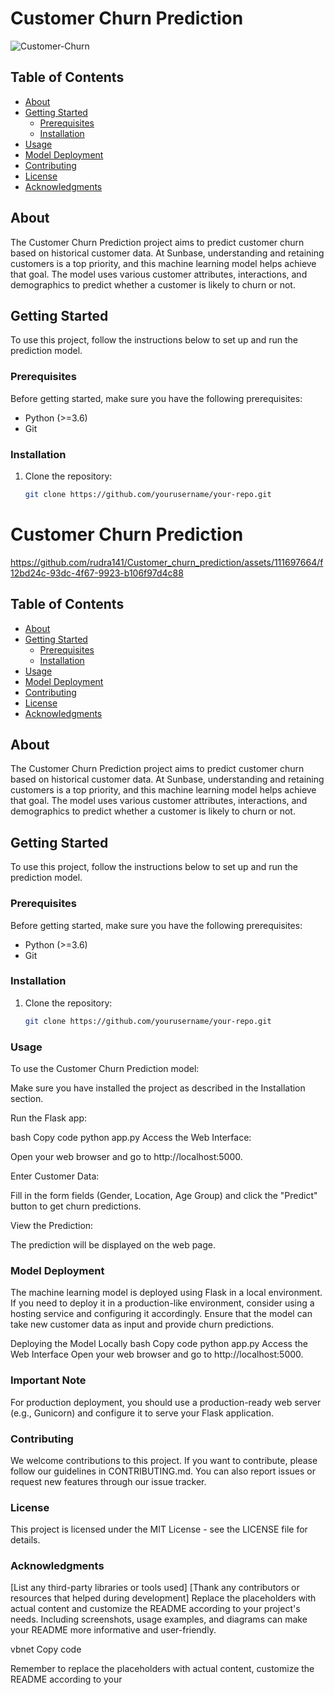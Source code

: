 # Customer Churn Prediction

![Customer-Churn](https://github.com/rudra141/Customer_churn_prediction/assets/111697664/fb6530df-b06e-4efd-8b93-96eb438734a5)

## Table of Contents

- [About](#about)
- [Getting Started](#getting-started)
  - [Prerequisites](#prerequisites)
  - [Installation](#installation)
- [Usage](#usage)
- [Model Deployment](#model-deployment)
- [Contributing](#contributing)
- [License](#license)
- [Acknowledgments](#acknowledgments)

## About

The Customer Churn Prediction project aims to predict customer churn based on historical customer data. At Sunbase, understanding and retaining customers is a top priority, and this machine learning model helps achieve that goal. The model uses various customer attributes, interactions, and demographics to predict whether a customer is likely to churn or not.

## Getting Started

To use this project, follow the instructions below to set up and run the prediction model.

### Prerequisites

Before getting started, make sure you have the following prerequisites:

- Python (>=3.6)
- Git

### Installation

1. Clone the repository:

   ```bash
   git clone https://github.com/yourusername/your-repo.git
# Customer Churn Prediction


https://github.com/rudra141/Customer_churn_prediction/assets/111697664/f12bd24c-93dc-4f67-9923-b106f97d4c88


## Table of Contents

- [About](#about)
- [Getting Started](#getting-started)
  - [Prerequisites](#prerequisites)
  - [Installation](#installation)
- [Usage](#usage)
- [Model Deployment](#model-deployment)
- [Contributing](#contributing)
- [License](#license)
- [Acknowledgments](#acknowledgments)

## About

The Customer Churn Prediction project aims to predict customer churn based on historical customer data. At Sunbase, understanding and retaining customers is a top priority, and this machine learning model helps achieve that goal. The model uses various customer attributes, interactions, and demographics to predict whether a customer is likely to churn or not.

## Getting Started

To use this project, follow the instructions below to set up and run the prediction model.

### Prerequisites

Before getting started, make sure you have the following prerequisites:

- Python (>=3.6)
- Git

### Installation

1. Clone the repository:

   ```bash
   git clone https://github.com/yourusername/your-repo.git
### Usage
To use the Customer Churn Prediction model:

Make sure you have installed the project as described in the Installation section.

Run the Flask app:

bash
Copy code
python app.py
Access the Web Interface:

Open your web browser and go to http://localhost:5000.

Enter Customer Data:

Fill in the form fields (Gender, Location, Age Group) and click the "Predict" button to get churn predictions.

View the Prediction:

The prediction will be displayed on the web page.

### Model Deployment
The machine learning model is deployed using Flask in a local environment. If you need to deploy it in a production-like environment, consider using a hosting service and configuring it accordingly. Ensure that the model can take new customer data as input and provide churn predictions.

Deploying the Model Locally
bash
Copy code
python app.py
Access the Web Interface
Open your web browser and go to http://localhost:5000.

### Important Note
For production deployment, you should use a production-ready web server (e.g., Gunicorn) and configure it to serve your Flask application.

### Contributing
We welcome contributions to this project. If you want to contribute, please follow our guidelines in CONTRIBUTING.md. You can also report issues or request new features through our issue tracker.

### License
This project is licensed under the MIT License - see the LICENSE file for details.

### Acknowledgments
[List any third-party libraries or tools used]
[Thank any contributors or resources that helped during development]
Replace the placeholders with actual content and customize the README according to your project's needs. Including screenshots, usage examples, and diagrams can make your README more informative and user-friendly.

vbnet
Copy code

Remember to replace the placeholders with actual content, customize the README according to your 
